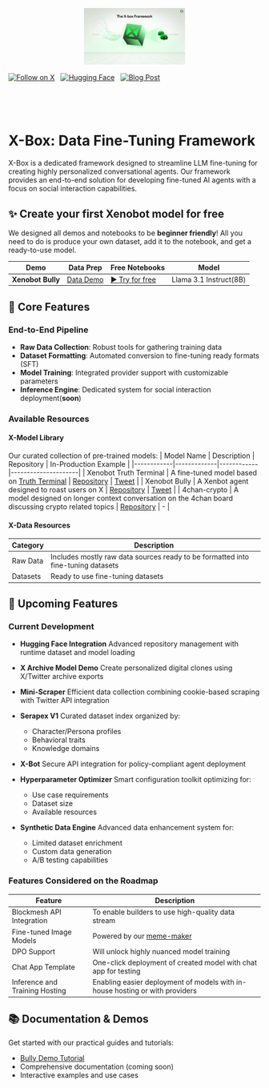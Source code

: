 <p align="center">
<picture>
    <source media="(prefers-color-scheme: dark)" srcset="img/Xbox.svg">
    <source media="(prefers-color-scheme: light)" srcset="img/Xbox.svg">
    <img src="img/Xbox.svg" style="width: 40%; height: 40%;" alt="X-Box logo">
</picture>
<br>

<a href="https://x.com/Xenopus_v1"><img src="https://img.shields.io/twitter/follow/Xenopus_v1?style=social" alt="Follow on X" /></a>
&nbsp;
<a href="https://huggingface.co/Xeno-nim"><img src="https://img.shields.io/badge/🤗_Hugging_Face-Xeno--nim-ffca28?style=flat" alt="Hugging Face" /></a>
&nbsp;
<a href="https://xenobots.tech/blog/introducing-x-box"><img src="https://img.shields.io/badge/📝_Blog-Introducing_X--Box-20FF49?style=flat" alt="Blog Post" /></a>

<br>
</p>
&nbsp;

# X-Box: Data Fine-Tuning Framework

X-Box is a dedicated framework designed to streamline LLM fine-tuning for creating highly personalized conversational agents. Our framework provides an end-to-end solution for developing fine-tuned AI agents with a focus on social interaction capabilities.

## ✨ Create your first Xenobot model for free

We designed all demos and notebooks to be **beginner friendly**! All you need to do is produce your own dataset, add it to the notebook, and get a ready-to-use model.

| Demo | Data Prep | Free Notebooks | Model |
|------|-----------|----------------|-------|
| **Xenobot Bully** | [Data Demo](https://github.com/Nim-Network-Foundation/X-box/tree/main/Bully-demo) | [▶️ Try for free](https://colab.research.google.com/drive/1l1bt_YAQj5fo2eRfx5QGgdR8F70W7JzM?usp=sharing) | Llama 3.1 Instruct(8B) |




## 🚀 Core Features

### End-to-End Pipeline
- **Raw Data Collection**: Robust tools for gathering training data
- **Dataset Formatting**: Automated conversion to fine-tuning ready formats (SFT)
- **Model Training**: Integrated provider support with customizable parameters
- **Inference Engine**: Dedicated system for social interaction deployment(**soon**)

### Available Resources

#### X-Model Library
Our curated collection of pre-trained models:
| Model Name | Description | Repository | In-Production Example |
|------------|-------------|------------|---------------------|
| Xenobot Truth Terminal | A fine-tuned model based on [Truth Terminal](https://x.com/truth_terminal) | [Repository](https://github.com/Nim-Network-Foundation/X-box/tree/main/models/Xenobot-Truth-Terminal) | [Tweet](https://x.com/Natan_benish/status/1869667371650355472) |
| Xenobot Bully | A Xenbot agent designed to roast users on X | [Repository](https://github.com/Nim-Network-Foundation/X-box/tree/main/models/Xenbot-Bully) | [Tweet](https://x.com/Xenopus_v1/status/1873172088724340910) |
| 4chan-crypto | A model designed on longer context conversation on the 4chan board discussing crypto related topics | [Repository](https://github.com/Nim-Network-Foundation/X-box/tree/main/models/4chan-crypto) | - |

#### X-Data Resources
| Category | Description |
|----------|-------------|
| Raw Data | Includes mostly raw data sources ready to be formatted into fine-tuning datasets |
| Datasets | Ready to use fine-tuning datasets |

## 🔮 Upcoming Features

### Current Development
- **Hugging Face Integration**
  Advanced repository management with runtime dataset and model loading

- **X Archive Model Demo**
  Create personalized digital clones using X/Twitter archive exports

- **Mini-Scraper**
  Efficient data collection combining cookie-based scraping with Twitter API integration

- **Serapex V1**
  Curated dataset index organized by:
  - Character/Persona profiles
  - Behavioral traits
  - Knowledge domains

- **X-Bot**
  Secure API integration for policy-compliant agent deployment

- **Hyperparameter Optimizer**
  Smart configuration toolkit optimizing for:
  - Use case requirements
  - Dataset size
  - Available resources

- **Synthetic Data Engine**
  Advanced data enhancement system for:
  - Limited dataset enrichment
  - Custom data generation
  - A/B testing capabilities

### Features Considered on the Roadmap
| Feature | Description |
|---------|-------------|
| Blockmesh API Integration | To enable builders to use high-quality data stream |
| Fine-tuned Image Models | Powered by our [meme-maker](https://memeticmaker.com) |
| DPO Support | Will unlock highly nuanced model training |
| Chat App Template | One-click deployment of created model with chat app for testing |
| Inference and Training Hosting | Enabling easier deployment of models with in-house hosting or with providers |

## 📚 Documentation & Demos
Get started with our practical guides and tutorials:
- [Bully Demo Tutorial](https://github.com/Nim-Network-Foundation/X-box/tree/main/Bully-demo)
- Comprehensive documentation (coming soon)
- Interactive examples and use cases
